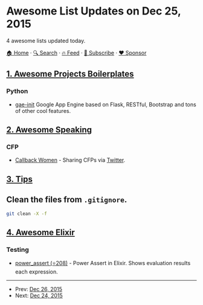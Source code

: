 # Awesome List Updates on Dec 25, 2015

4 awesome lists updated today.

[🏠 Home](/README.md) · [🔍 Search](https://www.trackawesomelist.com/search/) · [🔥 Feed](https://www.trackawesomelist.com/rss.xml) · [📮 Subscribe](https://trackawesomelist.us17.list-manage.com/subscribe?u=d2f0117aa829c83a63ec63c2f&id=36a103854c) · [❤️  Sponsor](https://github.com/sponsors/theowenyoung)



## [1. Awesome Projects Boilerplates](/content/melvin0008/awesome-projects-boilerplates/README.md)

### Python

*   [gae-init](http://gae-init.appspot.com) Google App Engine based on Flask, RESTful, Bootstrap and tons of other cool features.

## [2. Awesome Speaking](/content/matteofigus/awesome-speaking/README.md)

### CFP

*   [Callback Women](http://www.callbackwomen.com/) - Sharing CFPs via [Twitter](https://twitter.com/callbackwomen).

## [3. Tips](/content/git-tips/tips/README.md)

## Clean the files from `.gitignore`.

```sh
git clean -X -f
```

## [4. Awesome Elixir](/content/h4cc/awesome-elixir/README.md)

### Testing

*   [power\_assert (⭐208)](https://github.com/ma2gedev/power_assert_ex) - Power Assert in Elixir. Shows evaluation results each expression.

---

- Prev: [Dec 26, 2015](/content/2015/12/26/README.md)
- Next: [Dec 24, 2015](/content/2015/12/24/README.md)